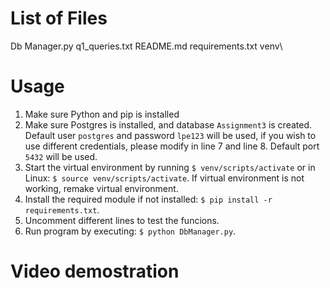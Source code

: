 # List of Files
Db Manager.py
q1_queries.txt
README.md
requirements.txt
venv\

# Usage
1. Make sure Python and pip is installed
2. Make sure Postgres is installed, and database `Assignment3` is created. Default user `postgres` and password `lpe123` will be used, if you wish to use different credentials, please modify in line 7 and line 8. Default port `5432` will be used. 
3. Start the virtual environment by running `$ venv/scripts/activate` or in Linux: `$ source venv/scripts/activate`. If virtual environment is not working, remake virtual environment. 
4. Install the required module if not installed: `$ pip install -r requirements.txt`. 
5. Uncomment different lines to test the funcions. 
6. Run program by executing: `$ python DbManager.py`.

# Video demostration
